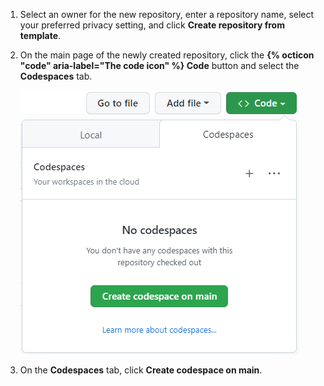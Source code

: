 1. Select an owner for the new repository, enter a repository name, select your preferred privacy setting, and click **Create repository from template**.
1. On the main page of the newly created repository, click the **{% octicon "code" aria-label="The code icon" %} Code** button and select the **Codespaces** tab.

   ![New codespace button](/assets/images/help/codespaces/new-codespace-button.png)

1. On the **Codespaces** tab, click **Create codespace on main**.
